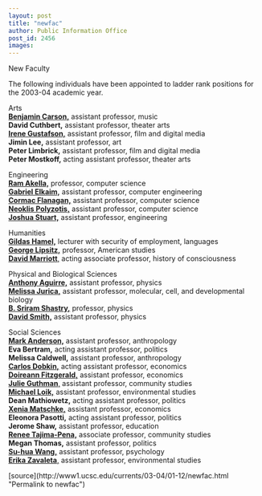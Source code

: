 ```yaml
---
layout: post
title: "newfac"
author: Public Information Office
post_id: 2456
images:
---
```


<p class="pagehead">
  New Faculty
</p>
<p>
  The following individuals have been appointed to ladder rank positions for the 2003-04 academic year.<br>
</p>
<p>
  <span class="smallhead">Arts</span><br>
  <a href="http://arts.ucsc.edu/music/faculty/"><b>Benjamin Carson,</b></a> assistant professor, music<br>
  <b>David Cuthbert,</b> assistant professor, theater arts<br>
  <a href="http://arts.ucsc.edu/film/faculty/"><b>Irene Gustafson,</b></a> assistant professor, film and digital media<br>
  <b>Jimin Lee,</b> assistant professor, art<br>
  <b>Peter Limbrick,</b> assistant professor, film and digital media<br>
  <b>Peter Mostkoff,</b> acting assistant professor, theater arts<br>
</p>
<p>
  <span class="smallhead">Engineering</span><br>
  <b><a href="http://www.cse.ucsc.edu/people/faculty/akella.html">Ram Akella,</a></b> professor, computer science<br>
  <b><a href="http://www.cse.ucsc.edu/%7Eelkaim/">Gabriel Elkaim,</a></b> assistant professor, computer engineering<br>
  <b><a href="http://www.cse.ucsc.edu/%7Ecormac/">Cormac Flanagan,</a></b> assistant professor, computer science<br>
  <b><a href="http://www.cse.ucsc.edu/%7Ealkis/">Neoklis Polyzotis,</a></b> assistant professor, computer science<br>
  <b><a href="http://www.cse.ucsc.edu/%7Ejstuart/">Joshua Stuart,</a></b> assistant professor, engineering<br>
</p>
<p>
  <span class="smallhead">Humanities</span><br>
  <b><a href="http://lang.ucsc.edu/language_program/about/faculty/hamel.html">Gildas Hamel,</a></b> lecturer with security of employment, languages<br>
  <a href="http://humwww.ucsc.edu/americanstudies/lipsitz.html"><b>George Lipsitz,</b></a> professor, American studies<br>
  <a href="http://humwww.ucsc.edu/HistCon/"><b>David Marriott</b>,</a> acting associate professor, history of consciousness<br>
</p>
<p>
  <span class="smallhead">Physical and Biological Sciences</span><br>
  <a href="http://physics.ucsc.edu/people/faculty/aguirre.html"><b>Anthony Aguirre,</b></a> assistant professor, physics<br>
  <a href="http://www.biology.ucsc.edu/faculty/jurica.html"><b>Melissa Jurica,</b></a> assistant professor, molecular, cell, and developmental biology<br>
  <b><a href="http://physics.ucsc.edu/%7Esriram/sriram.html">B. Sriram Shastry,</a></b> professor, physics<br>
  <a href="http://physics.ucsc.edu/people/faculty/smithd.html"><b>David Smith,</b></a> assistant professor, physics<br>
</p>
<p>
  <span class="smallhead">Social Sciences</span><br>
  <a href="http://anthro.ucsc.edu/m_anderson.shtml"><b>Mark Anderson,</b></a> assistant professor, anthropology<br>
  <b>Eva Bertram,</b> acting assistant professor, politics<br>
  <b>Melissa Caldwell,</b> assistant professor, anthropology<br>
  <a href="http://people.ucsc.edu/%7Ecdobkin/"><b>Carlos Dobkin,</b></a> acting assistant professor, economics<br>
  <a href="http://econ.ucsc.edu/Faculty/facFitzgerald.shtml"><b>Doireann Fitzgerald,</b></a> assistant professor, economics<br>
  <b><a href="http://communitystudies.ucsc.edu/faculty/faculty.php?mode=focus&amp;id=11">Julie Guthman</a></b><a href="http://communitystudies.ucsc.edu/faculty/faculty.php?mode=focus&amp;id=11">,</a> assistant professor, community studies<br>
  <b><a href="http://people.ucsc.edu/%7Emloik/">Michael Loik,</a></b> assistant professor, environmental studies<br>
  <b>Dean Mathiowetz,</b> acting assistant professor, politics<br>
  <a href="http://econ.ucsc.edu/Faculty/facMatschke.shtml"><b>Xenia Matschke,</b></a> assistant professor, economics<br>
  <b>Eleonora Pasotti,</b> acting assistant professor, politics<br>
  <b>Jerome Shaw,</b> assistant professor, education<br>
  <a href="http://communitystudies.ucsc.edu/faculty/faculty.php?mode=focus&amp;id=12"><b>Renee Tajima-Pena,</b></a> associate professor, community studies<br>
  <b>Megan Thomas,</b> assistant professor, politics<br>
  <a href="http://psych.ucsc.edu/Faculty/sWang.shtml"><b>Su-hua Wang,</b></a> assistant professor, psychology<br>
  <a href="http://people.ucsc.edu/%7Ezavaleta/"><b>Erika Zavaleta</b>,</a> assistant professor, environmental studies
</p>
<p>

</p>
[source](http://www1.ucsc.edu/currents/03-04/01-12/newfac.html "Permalink to newfac")
